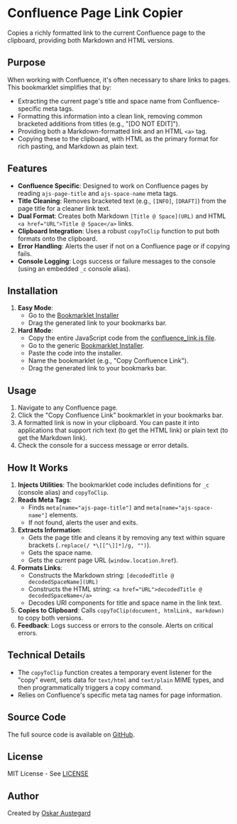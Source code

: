 # Confluence Page Link Copier

Copies a richly formatted link to the current Confluence page to the clipboard, providing both Markdown and HTML versions.

## Purpose

When working with Confluence, it's often necessary to share links to pages. This bookmarklet simplifies that by:

-   Extracting the current page's title and space name from Confluence-specific meta tags.
-   Formatting this information into a clean link, removing common bracketed additions from titles (e.g., "[DO NOT EDIT]").
-   Providing both a Markdown-formatted link and an HTML `<a>` tag.
-   Copying these to the clipboard, with HTML as the primary format for rich pasting, and Markdown as plain text.

## Features

-   **Confluence Specific**: Designed to work on Confluence pages by reading `ajs-page-title` and `ajs-space-name` meta tags.
-   **Title Cleaning**: Removes bracketed text (e.g., `[INFO]`, `[DRAFT]`) from the page title for a cleaner link text.
-   **Dual Format**: Creates both Markdown `[Title @ Space](URL)` and HTML `<a href="URL">Title @ Space</a>` links.
-   **Clipboard Integration**: Uses a robust `copyToClip` function to put both formats onto the clipboard.
-   **Error Handling**: Alerts the user if not on a Confluence page or if copying fails.
-   **Console Logging**: Logs success or failure messages to the console (using an embedded `_c` console alias).

## Installation

1.  **Easy Mode**:
    *   Go to the [Bookmarklet Installer](https://austegard.com/bookmarklet-installer.html?bookmarklet=confluence_link.js)
    *   Drag the generated link to your bookmarks bar.
2.  **Hard Mode**:
    *   Copy the entire JavaScript code from the [confluence_link.js file](https://github.com/oaustegard/bookmarklets/blob/main/confluence_link.js).
    *   Go to the generic [Bookmarklet Installer](https://austegard.com/bookmarklet-installer.html).
    *   Paste the code into the installer.
    *   Name the bookmarklet (e.g., "Copy Confluence Link").
    *   Drag the generated link to your bookmarks bar.

## Usage

1.  Navigate to any Confluence page.
2.  Click the "Copy Confluence Link" bookmarklet in your bookmarks bar.
3.  A formatted link is now in your clipboard. You can paste it into applications that support rich text (to get the HTML link) or plain text (to get the Markdown link).
4.  Check the console for a success message or error details.

## How It Works

1.  **Injects Utilities**: The bookmarklet code includes definitions for `_c` (console alias) and `copyToClip`.
2.  **Reads Meta Tags**:
    *   Finds `meta[name="ajs-page-title"]` and `meta[name="ajs-space-name"]` elements.
    *   If not found, alerts the user and exits.
3.  **Extracts Information**:
    *   Gets the page title and cleans it by removing any text within square brackets (`.replace(/ *\[[^\]]*]/g, "")`).
    *   Gets the space name.
    *   Gets the current page URL (`window.location.href`).
4.  **Formats Links**:
    *   Constructs the Markdown string: `[decodedTitle @ decodedSpaceName](URL)`
    *   Constructs the HTML string: `<a href="URL">decodedTitle @ decodedSpaceName</a>`
    *   Decodes URI components for title and space name in the link text.
5.  **Copies to Clipboard**: Calls `copyToClip(document, htmlLink, markdown)` to copy both versions.
6.  **Feedback**: Logs success or errors to the console. Alerts on critical errors.

## Technical Details

-   The `copyToClip` function creates a temporary event listener for the "copy" event, sets data for `text/html` and `text/plain` MIME types, and then programmatically triggers a copy command.
-   Relies on Confluence's specific meta tag names for page information.

## Source Code

The full source code is available on [GitHub](https://github.com/oaustegard/bookmarklets/blob/main/confluence_link.js).

## License

MIT License - See [LICENSE](https://github.com/oaustegard/bookmarklets/blob/main/LICENSE)

## Author

Created by [Oskar Austegard](https://austegard.com)
